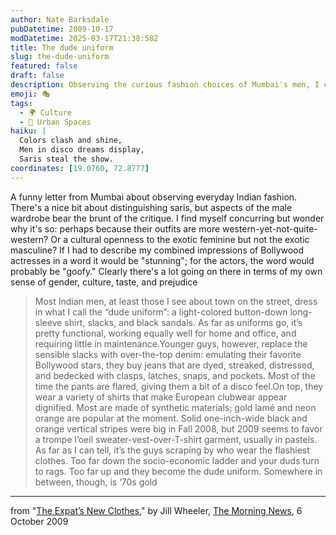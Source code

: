 ```yaml
---
author: Nate Barksdale
pubDatetime: 2009-10-17
modDatetime: 2025-03-17T21:38:58Z
title: The dude uniform
slug: the-dude-uniform
featured: false
draft: false
description: Observing the curious fashion choices of Mumbai's men, I couldn't help but notice the striking contrast in style between the genders.
emoji: 🎭
tags:
  - 🌍 Culture
  - 🌆 Urban Spaces
haiku: |
  Colors clash and shine,  
  Men in disco dreams display,  
  Saris steal the show.
coordinates: [19.0760, 72.8777]
---
```


A funny letter from Mumbai about observing everyday Indian fashion. There's a nice bit about distinguishing saris, but aspects of the male wardrobe bear the brunt of the critique. I find myself concurring but wonder why it's so: perhaps because their outfits are more western-yet-not-quite-western? Or a cultural openness to the exotic feminine but not the exotic masculine? If I had to describe my combined impressions of Bollywood actresses in a word it would be "stunning"; for the actors, the word would probably be "goofy." Clearly there's a lot going on there in terms of my own sense of gender, culture, taste, and prejudice

> Most Indian men, at least those I see about town on the street, dress in what I call the “dude uniform”: a light-colored button-down long-sleeve shirt, slacks, and black sandals. As far as uniforms go, it’s pretty functional, working equally well for home and office, and requiring little in maintenance.Younger guys, however, replace the sensible slacks with over-the-top denim: emulating their favorite Bollywood stars, they buy jeans that are dyed, streaked, distressed, and bedecked with clasps, latches, snaps, and pockets. Most of the time the pants are flared, giving them a bit of a disco feel.On top, they wear a variety of shirts that make European clubwear appear dignified. Most are made of synthetic materials; gold lamé and neon orange are popular at the moment. Solid one-inch-wide black and orange vertical stripes were big in Fall 2008, but 2009 seems to favor a trompe l’oeil sweater-vest-over-T-shirt garment, usually in pastels. As far as I can tell, it’s the guys scraping by who wear the flashiest clothes. Too far down the socio-economic ladder and your duds turn to rags. Too far up and they become the dude uniform. Somewhere in between, though, is ‘70s gold

---

from "[The Expat’s New Clothes](http://www.themorningnews.org/archives/letters_from_mumbai/the_expats_new_clothes.php)," by Jill Wheeler, [The Morning News](http://www.themorningnews.org/archives/letters_from_mumbai/the_expats_new_clothes.php), 6 October 2009
